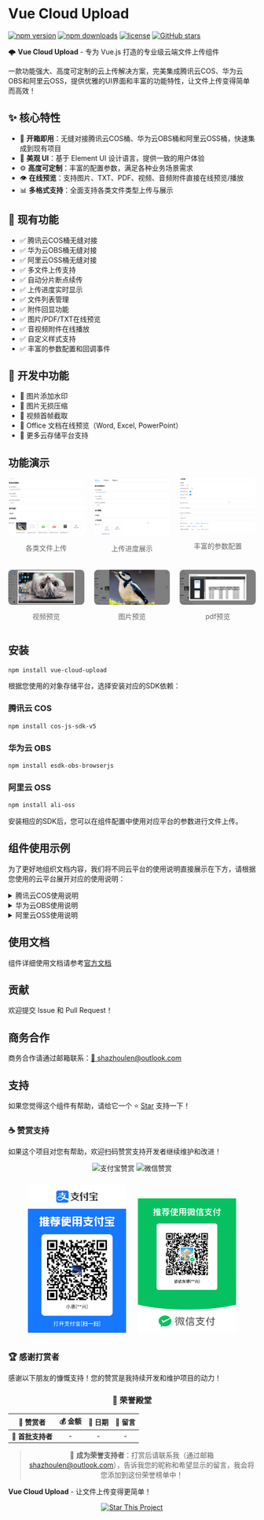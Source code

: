 # Vue Cloud Upload

[![npm version](https://img.shields.io/npm/v/vue-cloud-upload.svg?style=flat-square)](https://www.npmjs.com/package/vue-cloud-upload)
[![npm downloads](https://img.shields.io/npm/dt/vue-cloud-upload.svg?style=flat-square)](https://www.npmjs.com/package/vue-cloud-upload)
[![license](https://img.shields.io/npm/l/vue-cloud-upload.svg?style=flat-square)](https://www.npmjs.com/package/vue-cloud-upload)
[![GitHub stars](https://img.shields.io/github/stars/Leaderxin/cloud-upload.svg?style=social&label=Star)](https://github.com/Leaderxin/cloud-upload)

🌩 **Vue Cloud Upload** - 专为 Vue.js 打造的专业级云端文件上传组件

一款功能强大、高度可定制的云上传解决方案，完美集成腾讯云COS、华为云OBS和阿里云OSS，提供优雅的UI界面和丰富的功能特性，让文件上传变得简单而高效！

## ✨ 核心特性

- 🚀 **开箱即用**：无缝对接腾讯云COS桶、华为云OBS桶和阿里云OSS桶，快速集成到现有项目
- 🎨 **美观 UI**：基于 Element UI 设计语言，提供一致的用户体验
- ⚙️ **高度可定制**：丰富的配置参数，满足各种业务场景需求
- 👁 **在线预览**：支持图片、TXT、PDF、视频、音频附件直接在线预览/播放
- 📊 **多格式支持**：全面支持各类文件类型上传与展示

## 🔧 现有功能

- ✅ 腾讯云COS桶无缝对接
- ✅ 华为云OBS桶无缝对接
- ✅ 阿里云OSS桶无缝对接
- ✅ 多文件上传支持
- ✅ 自动分片断点续传
- ✅ 上传进度实时显示
- ✅ 文件列表管理
- ✅ 附件回显功能
- ✅ 图片/PDF/TXT在线预览
- ✅ 音视频附件在线播放
- ✅ 自定义样式支持
- ✅ 丰富的参数配置和回调事件

## 🚧 开发中功能

- 🔄 图片添加水印
- 🔄 图片无损压缩
- 🔄 视频首帧截取
- 🔄 Office 文档在线预览（Word, Excel, PowerPoint）
- 🔄 更多云存储平台支持

## 功能演示

<div align="center">
  <div style="display: grid; grid-template-columns: repeat(3, 1fr); gap: 20px; max-width: 900px; margin: 0 auto;">
    <div style="text-align: center;">
      <img src="docs/images/各类型文件上传.png" alt="各类文件上传" style="width: 100%; height: auto; border-radius: 8px;">
      <p style="margin-top: 10px; font-size: 14px; color: #666;">各类文件上传</p>
    </div>
    <div style="text-align: center;">
      <img src="docs/images/上传进度.png" alt="上传进度展示" style="width: 100%; height: auto; border-radius: 8px;">
      <p style="margin-top: 10px; font-size: 14px; color: #666;">上传进度展示</p>
    </div>
    <div style="text-align: center;">
      <img src="docs/images/参数配置.png" alt="丰富的参数配置" style="width: 100%; height: auto; border-radius: 8px;">
      <p style="margin-top: 10px; font-size: 14px; color: #666;">丰富的参数配置</p>
    </div>
    <div style="text-align: center;">
      <img src="docs/images/视频预览.png" alt="视频预览" style="width: 100%; height: auto; border-radius: 8px;">
      <p style="margin-top: 10px; font-size: 14px; color: #666;">视频预览</p>
    </div>
    <div style="text-align: center;">
      <img src="docs/images/图片预览.png" alt="图片预览" style="width: 100%; height: auto; border-radius: 8px;">
      <p style="margin-top: 10px; font-size: 14px; color: #666;">图片预览</p>
    </div>
    <div style="text-align: center;">
      <img src="docs/images/pdf预览.png" alt="pdf预览" style="width: 100%; height: auto; border-radius: 8px;">
      <p style="margin-top: 10px; font-size: 14px; color: #666;">pdf预览</p>
    </div>
  </div>
</div>

## 安装

```bash
npm install vue-cloud-upload
```
根据您使用的对象存储平台，选择安装对应的SDK依赖：

### 腾讯云 COS
```bash
npm install cos-js-sdk-v5
```

### 华为云 OBS
```bash
npm install esdk-obs-browserjs
```

### 阿里云 OSS
```bash
npm install ali-oss
```
安装相应的SDK后，您可以在组件配置中使用对应平台的参数进行文件上传。

## 组件使用示例

为了更好地组织文档内容，我们将不同云平台的使用说明直接展示在下方，请根据您使用的云平台展开对应的使用说明：

<details>
<summary>腾讯云COS使用说明</summary>

## 全局注册

```javascript
import Vue from "vue";
import COS from 'cos-js-sdk-v5';
import "vue-cloud-upload/dist/vue-cloud-upload.css";
import CloudUpload, { setExternalCOS } from 'vue-cloud-upload';
// 传入腾讯云COS对象
setExternalCOS(COS);
Vue.use(CloudUpload); // 或 Vue.component(CloudUpload.name, CloudUpload);
```

## 按需引入(推荐做法)

```vue
<template>
  <div>
    <CloudUpload
      cloudType="tencent"
      :cloudConfig="cloudConfig"
      v-model="fileList"
      @success="handleSuccess"
      @error="handleError"
    >
    </CloudUpload>
  </div>
</script>

<script>
import COS from 'cos-js-sdk-v5';
import "vue-cloud-upload/dist/vue-cloud-upload.css";
import CloudUpload, { setExternalCOS } from 'vue-cloud-upload';
//传入腾讯云COS对象
setExternalCOS(COS);
export default {
  components: { CloudUpload },
  data() {
    return {
      fileList:[],//附件列表，上传或者删除后实时同步更新
      cloudConfig: {
        //腾讯云cos桶名
        bucket: "test-tos-125***",
        //腾讯云cos桶所在地域
        region: "ap-guangzhou",
        //文件上传目录，自定义，以/结尾
        path: "costest/",
        //此函数为客户端获取临时凭证使用
        getTempCredential: this.getTempCredential,
      }
    };
  },
  methods: {
    /**
     * 调用后端接口返回临时凭证
     */
    async getTempCredential(){
      const response = await fetch('http://localhost:3000/sts')
      const data = response.json();
      return data
      //临时凭证结构应该为如下示例:
      // {
      //   "expiredTime": 1758120268,
      //   "expiration": "2025-09-17T14:44:28Z",
      //   "credentials": {
      //     "sessionToken": "OkiB0nVm0t52UXdyKu0acyK1iw6UhbTa2313c4726bdfa2230aa160cc202e5651kLpfeS8UJsc_4wHB1jPrmywvTJ1KsO0nm9PbEbabQi_D7aahjL5lBJM1DVV7cEZ53AlYq__a07bZ6MKxOIy9CXdGCJF-20xzssYRpukx_MQAhrXKo6cdRi-jXuD-YEe4W-YRXhX4c3x41z8Vb5SQfFoh_THpeFYsaZR_1aPzV22C0UDtI0ru1wiRx-Bw2e9pTHMc0pbvNrYMBuGNt_oEJ0P6fjhCVjLa1BA3KAJen7U6lQqR1UsIRElQAnWqEkG0NCJdPa7nA2pt9COrI58dXiBr9sKXgFcPPhUp9xrAY7-Mx7LuJ6XqgegiBjZeumhNSqIIINadmEjAfWyQfndQKHyxbKRK7h4hCvCV297SVQExnKBO9wkt-Ba0gxpUYj0hgfGCKgvLqG68v1NaIufbR61K5-YlwWA82UFL9PfLIuPR5EAdYgt3-OmM03lZpU22qmq1okkAlNB3wl2Mn03lX4Bx_PKtMZdf8cH2gcUftNjXNwxpMsRdt1U1M9dn_1D3rJy6PE_yqAbGWXOTA5D5c8oP9bW2zUuWgqHbCNU6g8Nvn1wb1hIVIf132T0rfoYP",
      //     "tmpSecretId": "AKID_Duy_4HJP0bS8d3ZG8KsNCMowSm5FxpZr-trO_ayMta5nKI1vr7J3KPOWg_Gu3Bo",
      //     "tmpSecretKey": "3rn/KVRRTGQw5CVFh4IQoqBBm/1LrdvjyFw7YiqbJk8="
      //   },
      //   "requestId": "84fd8060-82a3-4de8-b757-9b22ebabbf7a",
      //   "startTime": 1758116668
      // }
    },
    handleSuccess(result, file) {
      console.log('Upload success:', result.url);
    },
    handleError(err){
      console.log("error:",err);
    }
  }
};
</script>
```
</details>

<details>
<summary>华为云OBS使用说明</summary>

## 全局注册

```javascript
import Vue from "vue";
import ObsClient from 'esdk-obs-browserjs';
import "vue-cloud-upload/dist/vue-cloud-upload.css";
import CloudUpload, { setExternalOBS } from 'vue-cloud-upload';
// 传入华为云OBS对象
setExternalOBS(ObsClient);
Vue.use(CloudUpload); // 或 Vue.component(CloudUpload.name, CloudUpload);
```

## 按需引入(推荐做法)

```vue
<template>
  <div>
    <CloudUpload
      cloudType="huawei"
      :cloudConfig="cloudConfig"
      v-model="fileList"
      @success="handleSuccess"
      @error="handleError"
    >
    </CloudUpload>
  </div>
</script>

<script>
import ObsClient from 'esdk-obs-browserjs';
import "vue-cloud-upload/dist/vue-cloud-upload.css";
import CloudUpload, { setExternalOBS } from 'vue-cloud-upload';
// 传入华为云OBS对象
setExternalOBS(ObsClient);
export default {
  components: { CloudUpload },
  data() {
    return {
      fileList:[],//附件列表，上传或者删除后实时同步更新
      cloudConfig: {
        //华为云obs桶名
        bucket: "cloudupload",
        //华为云终端节点
        server: "https://obs.cn-south-1.myhuaweicloud.com",
        //文件上传目录，自定义，以/结尾
        path: "costest/",
        //华为云临时凭证获取函数
        getTempCredential: this.getObsCredential,
      }
    };
  },
  methods: {
    handleSuccess(result, file) {
      console.log('Upload success:', result.url);
    },
    handleError(err){
      console.log("error:",err);
    },
    //调用后端接口获取临时凭证
    async getObsCredential() {
      const response = await fetch("http://localhost:3000/obs/temporary");
      return await response.json();
      //临时凭证结构为如下示例:
      // {
      //   "credential": {
      //     "access": "HST3WHEHXD7Q5K6WKVR1",
      //     "expires_at": "2025-10-02T05:54:55.606000Z",
      //     "secret": "6P2441bazjE85XzJn6mXxWB8cLmqV77SoU3H76vy",
      //     "securitytoken": "ggpjbi1zb3V0aC0xT4t7ImFjY2VzcyI6IkhTVDNXSEVIWEQ3UTVLNldLVlIxIiwiaXNzdWVkX2F0IjoxNzU5MzgzNTk1NjA2LCJtZXRob2RzIjpbInRva2VuIl0sInJvbGUiOltdLCJyb2xldGFnZXMiOltdLCJ0aW1lb3V0X2F0IjoxNzU5Mzg0NDk1NjA2LCJ1c2VyIjp7ImRvbWFpbiI6eyJpZCI6IjcwMTg0OGZhZGEzNTQwNTk5MmViNTliNjY2NDcyYTlkIiwibmFtZSI6InhpbjE1ODI3MjE1OTk3In0sImlkIjoiNGRkMDc3ZTY0YzQzNGYwY2I4ODViOTgxMDZjMmI4NWMiLCJuYW1lIjoieGluMTU4MjcyMTU5OTciLCJwYXNzd29yZF9leHBpcmVzX2F0IjoiIiwidXNlcl90eXBlIjoxN319nnv4vCNRrXlJxCuXE88_GlHbaDzBg9gt5Ls6UC5PHB70SvqDqt4vUBc1k8Gt6EqoLisyTcq8nn8Sn0rsoI-_KRUz-7Hwp-sdsXi15NVdHTy5mWQsMarKQkkciOQu0ryMIM-H8JKGRRK041qN5EuHnsRv1hi4PP0FPCYxHTOvCzmCrqtzAzLipJt4dHdTI4GtcI5pU296pA8rJf1Nq7VvMjio_9BuaeLccBTEosmijganMRNBqFxnWWSAjets3Qg1fr1U2mpTGKbzZ0Wc8tehfOI0kQdjYUT2T0cGDXMm_Kta9iOmVmydSqWzDzQbNXrzujWNWbrtXfERrU6psu0_JQ=="
      //   },
      //   "httpStatusCode": 201
      // }
    },
  }
};
</script>
```
</details>

<details>
<summary>阿里云OSS使用说明</summary>

## 全局注册

```javascript
import Vue from "vue";
import OSS from "ali-oss";
import "vue-cloud-upload/dist/vue-cloud-upload.css";
import CloudUpload, { setExternalOSS } from 'vue-cloud-upload';
// 传入阿里云OSS对象
setExternalOSS(OSS);
Vue.use(CloudUpload); // 或 Vue.component(CloudUpload.name, CloudUpload);
```
## 按需引入(推荐做法)

```vue
<template>
  <div>
    <CloudUpload
      cloudType="aliyun"
      :cloudConfig="cloudConfig"
      v-model="fileList"
      @success="handleSuccess"
      @error="handleError"
    >
    </CloudUpload>
  </div>
</script>

<script>
import OSS from "ali-oss";
import "vue-cloud-upload/dist/vue-cloud-upload.css";
import CloudUpload, { setExternalOSS } from 'vue-cloud-upload';
// 传入阿里云OSS对象
setExternalOSS(OSS);
export default {
  components: { CloudUpload },
  data() {
    return {
      fileList:[],//附件列表，上传或者删除后实时同步更新
      cloudConfig: {
        //阿里云oss桶名
        bucket: "cloudupload",
        //桶所属地域
        region: "oss-cn-wuhan-lr",
        //文件上传目录，自定义，以/结尾
        path: "costest/",
        //临时凭证获取函数
        getTempCredential: this.getOssCredential,
      }
    };
  },
  methods: {
    handleSuccess(result, file) {
      console.log('Upload success:', result.url);
    },
    handleError(err){
      console.log("error:",err);
    },
    //调用后端接口获取临时凭证
    async getOssCredential(){
      const response = await fetch("http://localhost:3000/oss");
      const data = await response.json()
      //临时凭证获取函数应返回如下三个字段
      const result = {
        accessKeyId: data.AccessKeyId,
        accessKeySecret: data.AccessKeySecret,
        stsToken: data.SecurityToken
      }
      return result;
    },
  }
};
</script>
```
</details>

## 使用文档

组件详细使用文档请参考[官方文档](https://github.com/Leaderxin/cloud-upload/wiki)

## 贡献

欢迎提交 Issue 和 Pull Request！

## 商务合作

商务合作请通过邮箱联系：[📧 shazhoulen@outlook.com](mailto:shazhoulen@outlook.com)

## 支持

如果您觉得这个组件有帮助，请给它一个 ⭐️ [Star](https://github.com/Leaderxin/cloud-upload) 支持一下！

### ☕ 赞赏支持

如果这个项目对您有帮助，欢迎扫码赞赏支持开发者继续维护和改进！

<p align="center">
  <img src="https://img.shields.io/badge/支付宝-扫码赞赏-orange?style=for-the-badge&logo=alipay" alt="支付宝赞赏">
  <img src="https://img.shields.io/badge/微信-扫码赞赏-brightgreen?style=for-the-badge&logo=wechat" alt="微信赞赏">
</p>

<p align="center">
  <img src="docs/images/alipay-qrcode.jpg" alt="支付宝收款码" width="200" style="margin: 10px;">
  <img src="docs/images/wechat-qrcode.png" alt="微信收款码" width="200" style="margin: 10px;">
</p>

### 🏆 感谢打赏者

感谢以下朋友的慷慨支持！您的赞赏是我持续开发和维护项目的动力！

<div align="center">

### 💎 荣誉殿堂

</div>

<div align="center">
  
| 🌟 赞赏者 | 💰 金额 | 📅 日期 | 💬 留言 |
|:--------:|:------:|:------:|:------:|
| 🎉 **首批支持者** | - | - | - |

</div>

<div align="center">
  
> 💌 **成为荣誉支持者**：打赏后请联系我（通过邮箱 [shazhoulen@outlook.com](mailto:shazhoulen@outlook.com)），告诉我您的昵称和希望显示的留言，我会将您添加到这份荣誉榜单中！

</div>

**Vue Cloud Upload** - 让文件上传变得更简单！

<p align="center">
  <a href="https://github.com/Leaderxin/cloud-upload" target="_blank">
    <img src="https://img.shields.io/badge/⭐-Star%20This%20Project-blue?style=for-the-badge" alt="Star This Project">
  </a>
</p>
